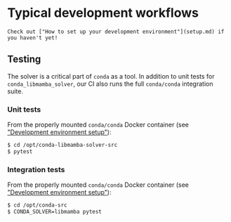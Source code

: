 # Typical development workflows

```{note}
Check out ["How to set up your development environment"](setup.md) if you haven't yet!
```

## Testing

The solver is a critical part of `conda` as a tool.
In addition to unit tests for `conda_libmamba_solver`,
our CI also runs the full `conda/conda` integration suite.

### Unit tests

From the properly mounted `conda/conda` Docker container (see ["Development environment setup"](setup.md)):

```bash
$ cd /opt/conda-libmamba-solver-src
$ pytest
```

### Integration tests

From the properly mounted `conda/conda` Docker container (see ["Development environment setup"](setup.md)):

```bash
$ cd /opt/conda-src
$ CONDA_SOLVER=libmamba pytest
```
